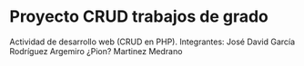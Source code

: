 # Proyecto CRUD trabajos de grado
Actividad de desarrollo web (CRUD en PHP).
Integrantes:
José David García Rodríguez
Argemiro ¿Pion? Martinez Medrano
